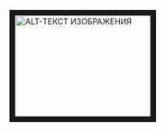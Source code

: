 <a href="http://www.youtube.com/watch?feature=player_embedded&v=mfWqWljZwRNJmqdZ" target="_blank"><img src="http://img.youtube.com/vi/mfWqWljZwRNJmqdZ/0.jpg" 
alt="ALT-ТЕКСТ ИЗОБРАЖЕНИЯ" width="240" height="180" border="10" /></a>

